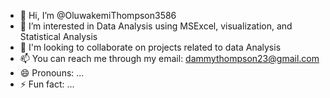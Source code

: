- 👋 Hi, I’m @OluwakemiThompson3586
- 👀 I’m interested in Data Analysis using MSExcel, visualization, and Statistical Analysis
- 🌱 I'm looking to collaborate on projects related to data Analysis
- 📫 You can reach me through my email: dammythompson23@gmail.com
- 😄 Pronouns: ...
- ⚡ Fun fact: ...

<!---
OluwakemiThompson3586/OluwakemiThompson3586 is a ✨ special ✨ repository because its `README.md` (this file) appears on your GitHub profile.
You can click the Preview link to take a look at your changes.
--->
